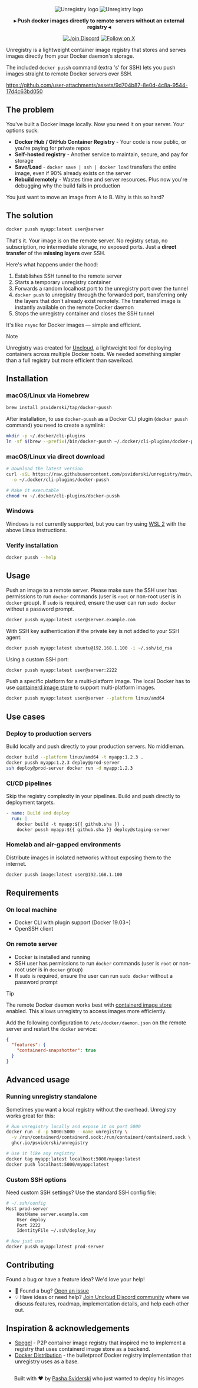 <div align="center">
  <img src=".github/images/logo-light.svg#gh-light-mode-only" alt="Unregistry logo"/>
  <img src=".github/images/logo-dark.svg#gh-dark-mode-only" alt="Unregistry logo"/>
  <p><strong>▸ Push docker images directly to remote servers without an external registry ◂</strong></p>

  <p>
    <a href="https://discord.gg/eR35KQJhPu"><img src="https://img.shields.io/badge/discord-5865F2.svg?style=for-the-badge&logo=discord&logoColor=white" alt="Join Discord"></a>
    <a href="https://x.com/psviderski"><img src="https://img.shields.io/badge/follow-black?style=for-the-badge&logo=X&logoColor=while" alt="Follow on X"></a>
  </p>
</div>

Unregistry is a lightweight container image registry that stores and serves images directly from your Docker daemon's
storage.

The included `docker pussh` command (extra 's' for SSH) lets you push images straight to remote Docker servers over SSH.

https://github.com/user-attachments/assets/9d704b87-8e0d-4c8a-9544-17d4c63bd050

## The problem

You've built a Docker image locally. Now you need it on your server. Your options suck:

- **Docker Hub / GitHub Container Registry** - Your code is now public, or you're paying for private repos
- **Self-hosted registry** - Another service to maintain, secure, and pay for storage
- **Save/Load** - `docker save | ssh | docker load` transfers the entire image, even if 90% already exists on the server
- **Rebuild remotely** - Wastes time and server resources. Plus now you're debugging why the build fails in production

You just want to move an image from A to B. Why is this so hard?

## The solution

```bash
docker pussh myapp:latest user@server
```

That's it. Your image is on the remote server. No registry setup, no subscription, no intermediate storage, no 
exposed ports. Just a **direct transfer** of the **missing layers** over SSH.

Here's what happens under the hood:
1. Establishes SSH tunnel to the remote server
2. Starts a temporary unregistry container
3. Forwards a random localhost port to the unregistry port over the tunnel
4. `docker push` to unregistry through the forwarded port, transferring only the layers that don't already exist 
   remotely. The transferred image is instantly available on the remote Docker daemon
5. Stops the unregistry container and closes the SSH tunnel

It's like `rsync` for Docker images — simple and efficient.

> [!NOTE]  
> Unregistry was created for [Uncloud](https://github.com/psviderski/uncloud), a lightweight tool for deploying 
> containers across multiple Docker hosts. We needed something simpler than a full registry but more efficient than
> save/load.

## Installation

### macOS/Linux via Homebrew

```bash
brew install psviderski/tap/docker-pussh
```

After installation, to use `docker-pussh` as a Docker CLI plugin (`docker pussh` command) you need to create a symlink:

```bash
mkdir -p ~/.docker/cli-plugins
ln -sf $(brew --prefix)/bin/docker-pussh ~/.docker/cli-plugins/docker-pussh
```

### macOS/Linux via direct download

```bash
# Download the latest version
curl -sSL https://raw.githubusercontent.com/psviderski/unregistry/main/docker-pussh \
  -o ~/.docker/cli-plugins/docker-pussh

# Make it executable
chmod +x ~/.docker/cli-plugins/docker-pussh
```

### Windows

Windows is not currently supported, but you can try using [WSL 2](https://docs.docker.com/desktop/features/wsl/) 
with the above Linux instructions.

### Verify installation

```bash
docker pussh --help
```

## Usage

Push an image to a remote server. Please make sure the SSH user has permissions to run `docker` commands (user is 
`root` or non-root user is in `docker` group). If `sudo` is required, ensure the user can run `sudo docker` without 
a password prompt.

```bash
docker pussh myapp:latest user@server.example.com
```

With SSH key authentication if the private key is not added to your SSH agent:

```bash
docker pussh myapp:latest ubuntu@192.168.1.100 -i ~/.ssh/id_rsa
```

Using a custom SSH port:

```bash
docker pussh myapp:latest user@server:2222
```

Push a specific platform for a multi-platform image. The local Docker has to use
[containerd image store](https://docs.docker.com/desktop/features/containerd/) to support multi-platform images.

```bash
docker pussh myapp:latest user@server --platform linux/amd64
```

## Use cases

### Deploy to production servers

Build locally and push directly to your production servers. No middleman.

```bash
docker build --platform linux/amd64 -t myapp:1.2.3 .
docker pussh myapp:1.2.3 deploy@prod-server
ssh deploy@prod-server docker run -d myapp:1.2.3
```

### CI/CD pipelines

Skip the registry complexity in your pipelines. Build and push directly to deployment targets.

```yaml
- name: Build and deploy
  run: |
    docker build -t myapp:${{ github.sha }} .
    docker pussh myapp:${{ github.sha }} deploy@staging-server
```

### Homelab and air-gapped environments

Distribute images in isolated networks without exposing them to the internet.

```bash
docker pussh image:latest user@192.168.1.100
```

## Requirements

### On local machine
- Docker CLI with plugin support (Docker 19.03+)
- OpenSSH client

### On remote server
- Docker is installed and running
- SSH user has permissions to run `docker` commands (user is `root` or non-root user is in `docker` group)
- If `sudo` is required, ensure the user can run `sudo docker` without a password prompt

> [!TIP]
> The remote Docker daemon works best with [containerd image store](https://docs.docker.com/engine/storage/containerd/)
> enabled. This allows unregistry to access images more efficiently.
>
> Add the following configuration to `/etc/docker/daemon.json` on the remote server and restart the `docker` service:
> ```json
> {
>   "features": {
>     "containerd-snapshotter": true
>   }
> }
> ```

## Advanced usage

### Running unregistry standalone

Sometimes you want a local registry without the overhead. Unregistry works great for this:

```bash
# Run unregistry locally and expose it on port 5000
docker run -d -p 5000:5000 --name unregistry \
  -v /run/containerd/containerd.sock:/run/containerd/containerd.sock \
  ghcr.io/psviderski/unregistry

# Use it like any registry
docker tag myapp:latest localhost:5000/myapp:latest
docker push localhost:5000/myapp:latest
```

### Custom SSH options

Need custom SSH settings? Use the standard SSH config file:

```bash
# ~/.ssh/config
Host prod-server
    HostName server.example.com
    User deploy
    Port 2222
    IdentityFile ~/.ssh/deploy_key

# Now just use
docker pussh myapp:latest prod-server
```

## Contributing

Found a bug or have a feature idea? We'd love your help!

- 🐛 Found a bug? [Open an issue](https://github.com/psviderski/unregistry/issues)
- 💡 Have ideas or need help? [Join Uncloud Discord community](https://discord.gg/eR35KQJhPu) where we discuss features,
  roadmap, implementation details, and help each other out.

## Inspiration & acknowledgements

- [Spegel](https://github.com/spegel-org/spegel) - P2P container image registry that inspired me to implement a 
  registry that uses containerd image store as a backend.
- [Docker Distribution](https://github.com/distribution/distribution) - the bulletproof Docker registry implementation
  that unregistry uses as a base.

##
<div align="center">
  Built with ❤️ by <a href="https://github.com/psviderski">Pasha Sviderski</a> who just wanted to deploy his images
</div>
